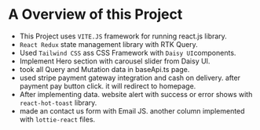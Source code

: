 # A Overview of this Project

- This Project uses `VITE.JS` framework for running react.js library.
- `React Redux` state management library with RTK Query.
- Used `Tailwind CSS` ass CSS Framework with `Daisy UI`components.
- Implement Hero section with carousel slider from Daisy UI.
- took all Query and Mutation data in baseApi.ts page.
- used stripe payment gateway integration and cash on delivery. after payment pay button click. it will redirect to homepage.
- After implementing data. website alert with success or error shows with `react-hot-toast` library.
- made an contact us form with Email JS. another column implemented with `lottie-react` files.